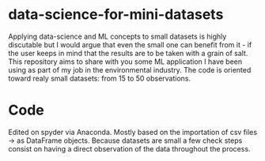 # data-science-for-mini-datasets
Applying data-science and ML concepts to small datasets is highly discutable but I would argue that even the small one can benefit from it - if the user keeps in mind that the results are to be taken with a grain of salt.
This repository aims to share with you some ML application I have been using as part of my job in the environmental industry. The code is oriented toward realy small datasets: from 15 to 50 observations.

# Code
Edited on spyder via Anaconda.
Mostly based on the importation of csv files -> as DataFrame objects.
Because datasets are small a few check steps consist on having a direct observation of the data throughout the process.
